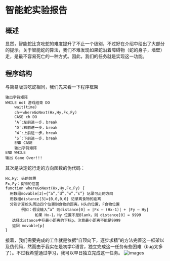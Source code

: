 # 智能蛇实验报告
## 概述
显然，智能蛇比贪吃蛇的难度提升了不止一个级别，不过好在介绍中给出了大部分的提示。关于智能蛇的算法，我们不难发现如果蛇沿着障碍物（蛇的身子，墙壁）走，是最不容易死亡的一种方式。因此，我们的任务就是实现这一功能。
## 程序结构
与简易版贪吃蛇相同，我们先来看一下程序框架 
    
    输出字符矩阵 
    WHILE not 游戏结束 DO 
        wait(time) 
        ch＝whereGoNext(Hx,Hy,Fx,Fy) 
        CASE ch DO 
        ‘A’:左前进一步，break  
        ‘D’:右前进一步，break 
        ‘W’:上前进一步，break 
        ‘S’:下前进一步，break 
        END CASE 
        输出字符矩阵 
    END WHILE 
    输出 Game Over!!! 

其次是决定蛇行走的方向函数的伪代码： 
    
    Hx,Hy: 头的位置 
    Fx,Fy：食物的位置 
    function whereGoNext(Hx,Hy,Fx,Fy) { 
      用数组movable[3]={“a”,”d”,”w”,”s”} 记录可走的方向 
      用数组distance[3]={0,0,0,0} 记录离食物的距离 
      分别计算蛇头周边四个位置到食物的距离。H头的位置，F食物位置 
           例如：假设输入”a” 则distance[0] = |Fx – (Hx-1)| + |Fy – Hy| 
                 如果 Hx-1，Hy 位置不是Blank，则 distance[0] = 9999 
       选择distance中存最小距离的下标p，注意最小距离不能是9999 
       返回 movable[p] 
    }

接着，我们需要完成的工作就是依据“自顶向下，逐步求精”的方法完善这一框架以及伪代码，然而由于我实在是初学C语言，独立完成这一任务有些困难（bug太多了）。不过我希望通过学习，我可以早日独立完成这一任务。
![images]()
